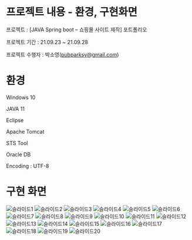 # 프로젝트 내용 - 환경, 구현화면


프로젝트 : [JAVA Spring boot – 쇼핑몰 사이트 제작] 포트폴리오

프로젝트 기간 : 21.09.23 ~ 21.09.28

프로젝트 수행자 : 박소영(pubparksy@gmail.com)


환경
=============
Windows 10

JAVA 11

Eclipse

Apache Tomcat

STS Tool

Oracle DB

Encoding : UTF-8



구현 화면
=============
![슬라이드1](https://user-images.githubusercontent.com/92881331/143689400-3ad4c951-83be-482c-9cad-71f6529e0f0b.PNG)
![슬라이드2](https://user-images.githubusercontent.com/92881331/143689401-38df9efa-b340-469e-8cfa-8bcbed713ae7.PNG)
![슬라이드3](https://user-images.githubusercontent.com/92881331/143689402-92a116f9-0957-4634-a888-a03ca7e79c59.PNG)
![슬라이드4](https://user-images.githubusercontent.com/92881331/143689403-2df02c0d-30ca-4765-9515-3bc6f0c0d1df.PNG)
![슬라이드5](https://user-images.githubusercontent.com/92881331/143689404-b1037a8f-e159-4323-b9ec-29a7a57873c6.PNG)
![슬라이드6](https://user-images.githubusercontent.com/92881331/143689407-3f05d15a-7448-4159-9441-8739cade6a97.PNG)
![슬라이드7](https://user-images.githubusercontent.com/92881331/143689408-3156cd45-04f2-43f4-8066-7edbdd3d4210.PNG)
![슬라이드8](https://user-images.githubusercontent.com/92881331/143689409-4fc9449c-813a-400c-847d-1443039be978.PNG)
![슬라이드9](https://user-images.githubusercontent.com/92881331/143689410-7c370d36-98d0-4cb2-bd9a-07e65da7b370.PNG)
![슬라이드10](https://user-images.githubusercontent.com/92881331/143689411-e98ba219-4765-4ca0-8ae0-d5a5156b30d8.PNG)
![슬라이드11](https://user-images.githubusercontent.com/92881331/143689412-6d074823-d781-42bd-9359-23f668eb4bf3.PNG)
![슬라이드12](https://user-images.githubusercontent.com/92881331/143689413-b71ceaf1-12bc-414f-a89a-1220d5401ddf.PNG)
![슬라이드13](https://user-images.githubusercontent.com/92881331/143689414-e0cb6298-2e43-4739-a4e1-05b05ad1724c.PNG)
![슬라이드14](https://user-images.githubusercontent.com/92881331/143689415-94b8e959-266d-49f3-847d-697404bf76a9.PNG)
![슬라이드15](https://user-images.githubusercontent.com/92881331/143689416-ed931f12-113d-4184-8ab8-fb76f362959a.PNG)
![슬라이드16](https://user-images.githubusercontent.com/92881331/143689418-3638c2a3-47e9-4189-b57a-fba0526e58d5.PNG)
![슬라이드17](https://user-images.githubusercontent.com/92881331/143689419-2a37c1e5-7c74-4507-94ee-1d2242e174ec.PNG)
![슬라이드18](https://user-images.githubusercontent.com/92881331/143689420-bc7e2348-fc3d-492c-899b-3ef2266834e2.PNG)
![슬라이드19](https://user-images.githubusercontent.com/92881331/143689421-43e390a0-2be2-4602-93ba-db563b1d23a4.PNG)
![슬라이드20](https://user-images.githubusercontent.com/92881331/143689422-66a08365-fc70-4558-8765-f4f39387e593.PNG)



